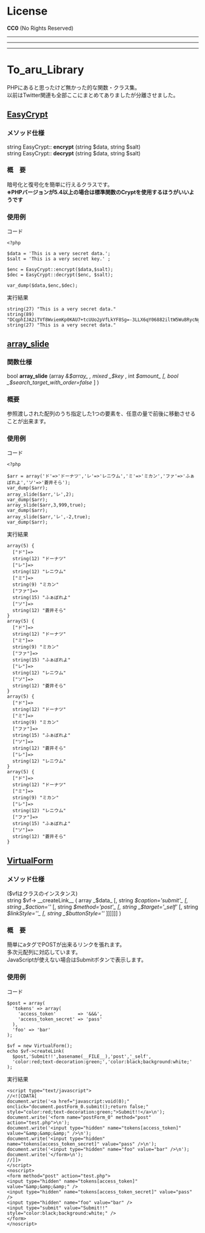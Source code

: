 # License
__CC0__ (No Rights Reserved)

***
***
***

# To_aru_Library

PHPにあると思ったけど無かった的な関数・クラス集。  
以前はTwitter関連も全部ここにまとめてありましたが分離させました。

## [EasyCrypt]

### メソッド仕様
string EasyCrypt:: __encrypt__ (string $data, string $salt)  
string EasyCrypt:: __decrypt__ (string $data, string $salt)

### 概　要

暗号化と復号化を簡単に行えるクラスです。  
__※PHPバージョンが5.4以上の場合は標準関数のCryptを使用するほうがいいようです__

### 使用例
コード

    <?php
    
    $data = 'This is a very secret data.';
    $salt = 'This is a very secret key.' ;
    
    $enc = EasyCrypt::encrypt($data,$salt);
    $dec = EasyCrypt::decrypt($enc, $salt);
    
    var_dump($data,$enc,$dec);
    
実行結果

    string(27) "This is a very secret data."
    string(89) "DCqphIJA2iTVf8WviemKp0KAU7+tcUUo2pVfLkYF8Sg=-3LLX6qY06882iltW5Wu8RycNgSJY0liNqZWnXI25isA="
    string(27) "This is a very secret data."

## [array_slide]

### 関数仕様
bool __array\_slide__ (array _&$array_ , mixed _$key_ , int _$amount_ [, bool _$search\_target\_with\_order=false_ ] )

### 概要
参照渡しされた配列のうち指定した1つの要素を、任意の量で前後に移動させることが出来ます。

### 使用例
コード

    <?php
    
    $arr = array('ド'=>'ドーナツ','レ'=>'レニウム','ミ'=>'ミカン','ファ'=>'ふぁぼれよ','ソ'=>'蒼井そら');
    var_dump($arr);
    array_slide($arr,'レ',2);
    var_dump($arr);
    array_slide($arr,3,999,true);
    var_dump($arr);
    array_slide($arr,'レ',-2,true);
    var_dump($arr);
    
実行結果

    array(5) {
      ["ド"]=>
      string(12) "ドーナツ"
      ["レ"]=>
      string(12) "レニウム"
      ["ミ"]=>
      string(9) "ミカン"
      ["ファ"]=>
      string(15) "ふぁぼれよ"
      ["ソ"]=>
      string(12) "蒼井そら"
    }
    array(5) {
      ["ド"]=>
      string(12) "ドーナツ"
      ["ミ"]=>
      string(9) "ミカン"
      ["ファ"]=>
      string(15) "ふぁぼれよ"
      ["レ"]=>
      string(12) "レニウム"
      ["ソ"]=>
      string(12) "蒼井そら"
    }
    array(5) {
      ["ド"]=>
      string(12) "ドーナツ"
      ["ミ"]=>
      string(9) "ミカン"
      ["ファ"]=>
      string(15) "ふぁぼれよ"
      ["ソ"]=>
      string(12) "蒼井そら"
      ["レ"]=>
      string(12) "レニウム"
    }
    array(5) {
      ["ド"]=>
      string(12) "ドーナツ"
      ["ミ"]=>
      string(9) "ミカン"
      ["レ"]=>
      string(12) "レニウム"
      ["ファ"]=>
      string(15) "ふぁぼれよ"
      ["ソ"]=>
      string(12) "蒼井そら"
    }

## [VirtualForm]

### メソッド仕様
($vfはクラスのインスタンス)  
string $vf-> __createLink__ ( array _$data_ [, 
string _$caption='submit'_ [, string _$action=''_ [, 
string _$method='post'_ [, string _$target='\_self'_ [, 
string _$linkStyle=''_ [, string _$buttonStyle=''_ 
]]]]]] )

### 概　要
簡単にaタグでPOSTが出来るリンクを張れます。  
多次元配列に対応しています。  
JavaScriptが使えない場合はSubmitボタンで表示します。

### 使用例
コード

    $post = array(
      'tokens' => array(
        'access_token'        => '&&&',
        'access_token_secret' => 'pass'
      ),
      'foo' => 'bar'
    );
    
    $vf = new VirtualForm();
    echo $vf->createLink(
      $post,'Submit!!',basename(__FILE__),'post','_self',
      'color:red;text-decoration:green;','color:black;background:white;'
    );
    
実行結果

    <script type="text/javascript">
    //<![CDATA[
    document.write('<a href="javascript:void(0);" onclick="document.postForm_0.submit();return false;" style="color:red;text-decoration:green;">Submit!!</a>\n');
    document.write('<form name="postForm_0" method="post" action="test.php">\n');
    document.write('<input type="hidden" name="tokens[access_token]" value="&amp;&amp;&amp;" />\n');
    document.write('<input type="hidden" name="tokens[access_token_secret]" value="pass" />\n');
    document.write('<input type="hidden" name="foo" value="bar" />\n');
    document.write('</form>\n');
    //]]>
    </script>
    <noscript>
    <form method="post" action="test.php">
    <input type="hidden" name="tokens[access_token]" value="&amp;&amp;&amp;" />
    <input type="hidden" name="tokens[access_token_secret]" value="pass" />
    <input type="hidden" name="foo" value="bar" />
    <input type="submit" value="Submit!!" style="color:black;background:white;" />
    </form>
    </noscript>

[EasyCrypt]: https://github.com/Certainist/To_aru_Library/blob/master/EasyCrypt.php
[array_slide]: https://github.com/Certainist/To_aru_Library/blob/master/array_slide.php
[VirtualForm]: https://github.com/Certainist/To_aru_Library/blob/master/VirtualForm.php